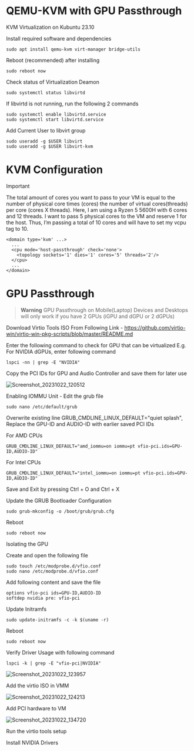 # QEMU-KVM with GPU Passthrough

KVM Virtualization on Kubuntu 23.10

Install required software and dependencies
```shell
sudo apt install qemu-kvm virt-manager bridge-utils
```

Reboot (recommended) after installing
```shell
sudo reboot now
```

Check status of Virtualization Deamon
```shell
sudo systemctl status libvirtd
```

If libvirtd is not running, run the following 2 commands
```shell
sudo systemctl enable libvirtd.service
sudo systemctl start libvirtd.service
```

Add Current User to libvirt group
```shell
sudo useradd -g $USER libvirt
sudo useradd -g $USER libvirt-kvm
```

# KVM Configuration #

> [!IMPORTANT]  
> The total amount of cores you want to pass to your VM is equal to the number of physical core times (cores) the number of virtual cores(threads) per core (cores X threads).
> Here, I am using a Ryzen 5 5600H with 6 cores and 12 threads. I want to pass 5 physical cores to the VM and reserve 1 for the host. Thus, I’m passing a total of 10 cores and will have to set my vcpu tag to 10.

```shell
<domain type='kvm' ...>
  ...
  <cpu mode='host-passthrough' check='none'>
    <topology sockets='1' dies='1' cores='5' threads='2'/>
  </cpu>
  ...
</domain>
```

> 

# GPU Passthrough #

> **Warning**
> GPU Passthrough on Mobile(Laptop) Devices and Desktops will only work if you have 2 GPUs (iGPU and dGPU or 2 dGPUs)

Download Virtio Tools ISO From Following Link - https://github.com/virtio-win/virtio-win-pkg-scripts/blob/master/README.md

Enter the following command to check for GPU that can be virtualized
E.g. For NVIDIA dGPUs, enter following command
```shell
lspci -nn | grep -E "NVIDIA"
```
Copy the PCI IDs for GPU and Audio Controller and save them for later use

![Screenshot_20231022_120512](https://github.com/AtharvNatu/QEMU-KVM/assets/66716779/b854cefd-e592-4cf5-8249-531cf9659a14)

Enabling IOMMU Unit - Edit the grub file
```shell
sudo nano /etc/default/grub
```

Overwrite existing line GRUB_CMDLINE_LINUX_DEFAULT="quiet splash", Replace the GPU-ID and AUDIO-ID with earlier saved PCI IDs

For AMD CPUs
```shell
GRUB_CMDLINE_LINUX_DEFAULT="amd_iommu=on iommu=pt vfio-pci.ids=GPU-ID,AUDIO-ID"
```

For Intel CPUs
```shell
GRUB_CMDLINE_LINUX_DEFAULT="intel_iommu=on iommu=pt vfio-pci.ids=GPU-ID,AUDIO-ID"
```

Save and Exit by pressing Ctrl + O and Ctrl + X

Update the GRUB Bootloader Configuration
```shell
sudo grub-mkconfig -o /boot/grub/grub.cfg
```

Reboot
```shell
sudo reboot now
```

Isolating the GPU

Create and open the following file
```shell
sudo touch /etc/modprobe.d/vfio.conf
sudo nano /etc/modprobe.d/vfio.conf 
```

Add following content and save the file
```shell
options vfio-pci ids=GPU-ID,AUDIO-ID
softdep nvidia pre: vfio-pci
```

Update Initramfs
```shell
sudo update-initramfs -c -k $(uname -r)
```

Reboot
```shell
sudo reboot now
```

Verify Driver Usage with following command
```shell
lspci -k | grep -E "vfio-pci|NVIDIA"
```

![Screenshot_20231022_123957](https://github.com/AtharvNatu/QEMU-KVM/assets/66716779/9dbaee51-156c-4530-939f-aba3ffcaa5bf)

Add the virtio ISO in VMM

![Screenshot_20231022_124213](https://github.com/AtharvNatu/QEMU-KVM/assets/66716779/244ef5f6-f8b7-4e7b-9d83-2c022ba7d4d5)

Add PCI hardware to VM

![Screenshot_20231022_134720](https://github.com/AtharvNatu/QEMU-KVM/assets/66716779/815c2a06-46c1-44f7-a04a-dc10d74c9739)

Run the virtio tools setup

Install NVIDIA Drivers


